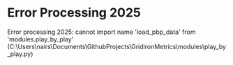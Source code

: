 # Error Processing 2025

Error processing 2025: cannot import name 'load_pbp_data' from 'modules.play_by_play' (C:\Users\nairs\Documents\GithubProjects\GridironMetrics\modules\play_by_play.py)
